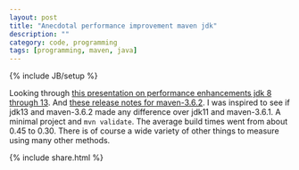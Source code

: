 ```yaml
---
layout: post
title: "Anecdotal performance improvement maven jdk"
description: ""
category: code, programming
tags: [programming, maven, java]
---
```

{% include JB/setup %}

Looking through [this presentation on performance enhancements jdk 8 through 13](https://cr.openjdk.java.net/~redestad/slides/lean_mean_openjdk.pdf).
And [these release notes for maven-3.6.2](https://maven.apache.org/docs/3.6.2/release-notes.html).
I was inspired to see if jdk13 and maven-3.6.2 made any difference over jdk11 and maven-3.6.1.
A minimal project and `mvn validate`.
The average build times went from about 0.45 to 0.30.
There is of course a wide variety of other things to measure using many other methods.

{% include share.html %}
